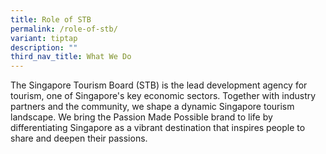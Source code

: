 ```yaml
---
title: Role of STB
permalink: /role-of-stb/
variant: tiptap
description: ""
third_nav_title: What We Do
---
```

<p>The Singapore Tourism Board (STB) is the lead development agency for tourism,
one of Singapore's key economic sectors. Together with industry partners
and the community, we shape a dynamic Singapore tourism landscape. We bring
the Passion Made Possible brand to life by differentiating Singapore as
a vibrant destination that inspires people to share and deepen their passions.</p>